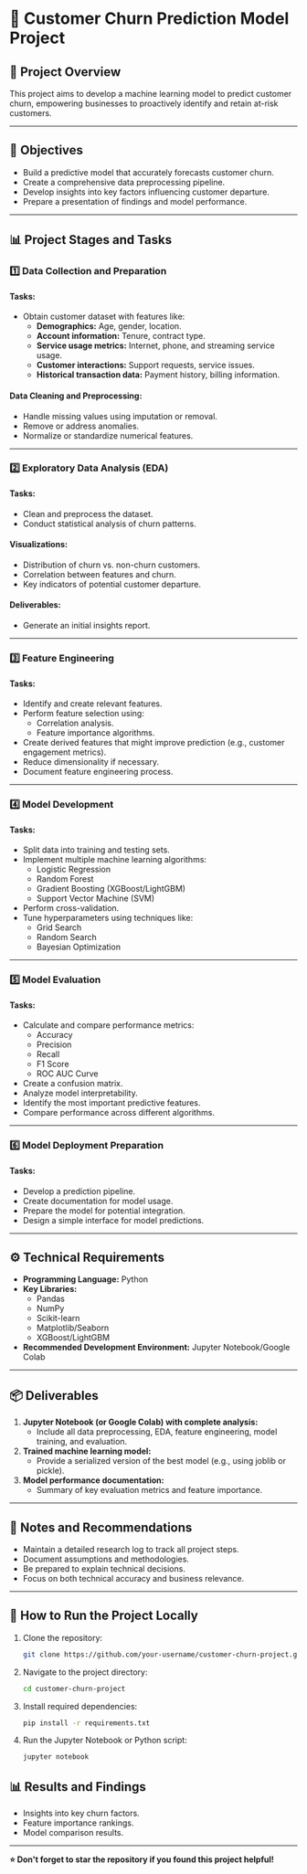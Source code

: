 # 🚀 Customer Churn Prediction Model Project

## **📜 Project Overview**
This project aims to develop a machine learning model to predict customer churn, empowering businesses to proactively identify and retain at-risk customers.

---

## **🎯 Objectives**
- Build a predictive model that accurately forecasts customer churn.
- Create a comprehensive data preprocessing pipeline.
- Develop insights into key factors influencing customer departure.
- Prepare a presentation of findings and model performance.

---

## **📊 Project Stages and Tasks**

### 1️⃣ **Data Collection and Preparation**
#### **Tasks:**
- Obtain customer dataset with features like:
  - **Demographics:** Age, gender, location.
  - **Account information:** Tenure, contract type.
  - **Service usage metrics:** Internet, phone, and streaming service usage.
  - **Customer interactions:** Support requests, service issues.
  - **Historical transaction data:** Payment history, billing information.

#### **Data Cleaning and Preprocessing:**
- Handle missing values using imputation or removal.
- Remove or address anomalies.
- Normalize or standardize numerical features.

---

### 2️⃣ **Exploratory Data Analysis (EDA)**
#### **Tasks:**
- Clean and preprocess the dataset.
- Conduct statistical analysis of churn patterns.

#### **Visualizations:**
- Distribution of churn vs. non-churn customers.
- Correlation between features and churn.
- Key indicators of potential customer departure.

#### **Deliverables:**
- Generate an initial insights report.

---

### 3️⃣ **Feature Engineering**
#### **Tasks:**
- Identify and create relevant features.
- Perform feature selection using:
  - Correlation analysis.
  - Feature importance algorithms.
- Create derived features that might improve prediction (e.g., customer engagement metrics).
- Reduce dimensionality if necessary.
- Document feature engineering process.

---

### 4️⃣ **Model Development**
#### **Tasks:**
- Split data into training and testing sets.
- Implement multiple machine learning algorithms:
  - Logistic Regression
  - Random Forest
  - Gradient Boosting (XGBoost/LightGBM)
  - Support Vector Machine (SVM)
- Perform cross-validation.
- Tune hyperparameters using techniques like:
  - Grid Search
  - Random Search
  - Bayesian Optimization

---

### 5️⃣ **Model Evaluation**
#### **Tasks:**
- Calculate and compare performance metrics:
  - Accuracy
  - Precision
  - Recall
  - F1 Score
  - ROC AUC Curve
- Create a confusion matrix.
- Analyze model interpretability.
- Identify the most important predictive features.
- Compare performance across different algorithms.

---

### 6️⃣ **Model Deployment Preparation**
#### **Tasks:**
- Develop a prediction pipeline.
- Create documentation for model usage.
- Prepare the model for potential integration.
- Design a simple interface for model predictions.

---

## **⚙️ Technical Requirements**
- **Programming Language:** Python
- **Key Libraries:**
  - Pandas
  - NumPy
  - Scikit-learn
  - Matplotlib/Seaborn
  - XGBoost/LightGBM
- **Recommended Development Environment:** Jupyter Notebook/Google Colab

---

## **📦 Deliverables**
1. **Jupyter Notebook (or Google Colab) with complete analysis:**
   - Include all data preprocessing, EDA, feature engineering, model training, and evaluation.
2. **Trained machine learning model:**
   - Provide a serialized version of the best model (e.g., using joblib or pickle).
3. **Model performance documentation:**
   - Summary of key evaluation metrics and feature importance.

---

## **📝 Notes and Recommendations**
- Maintain a detailed research log to track all project steps.
- Document assumptions and methodologies.
- Be prepared to explain technical decisions.
- Focus on both technical accuracy and business relevance.

---

## **📎 How to Run the Project Locally**
1. Clone the repository:
   ```bash
   git clone https://github.com/your-username/customer-churn-project.git
   ```
2. Navigate to the project directory:
   ```bash
   cd customer-churn-project
   ```
3. Install required dependencies:
   ```bash
   pip install -r requirements.txt
   ```
4. Run the Jupyter Notebook or Python script:
   ```bash
   jupyter notebook
   ```

## **📊 Results and Findings**
- Insights into key churn factors.
- Feature importance rankings.
- Model comparison results.

---


**⭐ Don't forget to star the repository if you found this project helpful!**

